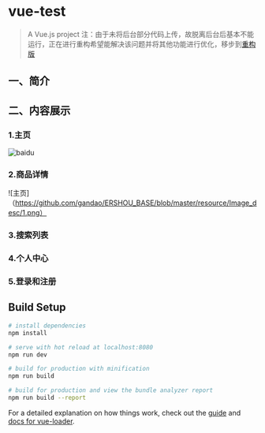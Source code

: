 # vue-test

> A Vue.js project
注：由于未将后台部分代码上传，故脱离后台后基本不能运行，正在进行重构希望能解决该问题并将其他功能进行优化，移步到[重构版](https://github.com/gandao/ErShou)
## 一、简介
## 二、内容展示
### 1.主页
![baidu](http://www.baidu.com/img/bdlogo.gif "百度logo")
### 2.商品详情
![主页]（https://github.com/gandao/ERSHOU_BASE/blob/master/resource/Image_desc/1.png）
### 3.搜索列表
### 4.个人中心
### 5.登录和注册








## Build Setup

``` bash
# install dependencies
npm install

# serve with hot reload at localhost:8080
npm run dev

# build for production with minification
npm run build

# build for production and view the bundle analyzer report
npm run build --report
```

For a detailed explanation on how things work, check out the [guide](http://vuejs-templates.github.io/webpack/) and [docs for vue-loader](http://vuejs.github.io/vue-loader).
